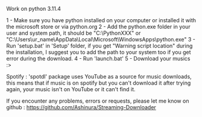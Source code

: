 Work on python 3.11.4

1 - Make sure you have python installed on your computer or installed it with the microsoft store or via python.org
2 - Add the python.exe folder in your user and system path, it should be "C:\PythonXXX" or "C:\Users\ur_name\AppData\Local\Microsoft\WindowsApps\python.exe"
3 - Run 'setup.bat' in 'Setup' folder, if you get "Warning script location" during the installation, I suggest you to add the path to your system too if you get error during the download.
4 - Run 'launch.bat'
5 - Download your musics :>

Spotify : 'spotdl' package uses YouTube as a source for music downloads, this means that if music is on spotify but you can't download it after trying again, your music isn't on YouTube or it can't find it.

If you encounter any problems, errors or requests, please let me know on github : https://github.com/Ashinura/Streaming-Downloader